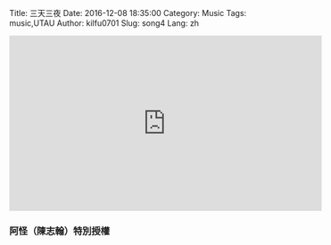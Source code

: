 Title: 三天三夜
Date: 2016-12-08 18:35:00
Category: Music
Tags: music,UTAU
Author: kilfu0701
Slug: song4
Lang: zh

<div>
  <div class="video-container">
    <iframe width="560" height="315" src="https://www.youtube.com/embed/EPpcYGmBusk" frameborder="0" allowfullscreen></iframe>
  </div>
  <h3>阿怪（陳志翰）特別授權</h3>
</div>
